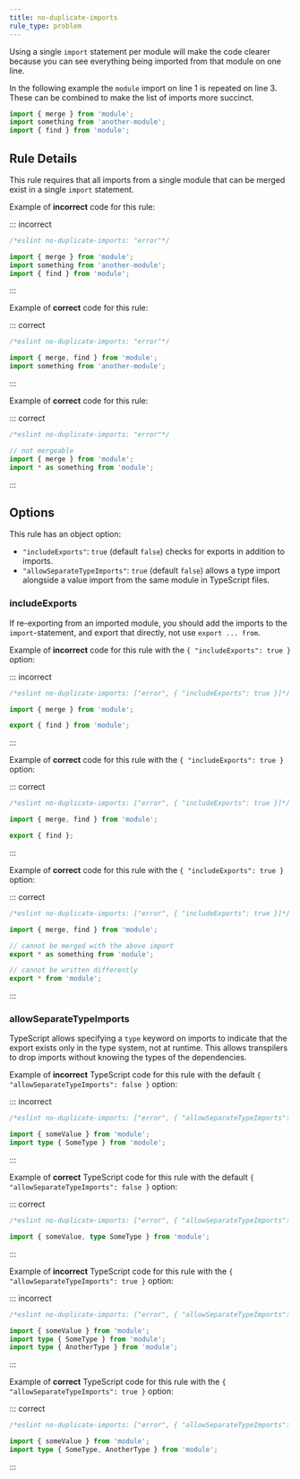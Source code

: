 ```yaml
---
title: no-duplicate-imports
rule_type: problem
---
```



Using a single `import` statement per module will make the code clearer because you can see everything being imported from that module on one line.

In the following example the `module` import on line 1 is repeated on line 3. These can be combined to make the list of imports more succinct.

```js
import { merge } from 'module';
import something from 'another-module';
import { find } from 'module';
```

## Rule Details

This rule requires that all imports from a single module that can be merged exist in a single `import` statement.

Example of **incorrect** code for this rule:

::: incorrect

```js
/*eslint no-duplicate-imports: "error"*/

import { merge } from 'module';
import something from 'another-module';
import { find } from 'module';
```

:::

Example of **correct** code for this rule:

::: correct

```js
/*eslint no-duplicate-imports: "error"*/

import { merge, find } from 'module';
import something from 'another-module';
```

:::

Example of **correct** code for this rule:

::: correct

```js
/*eslint no-duplicate-imports: "error"*/

// not mergeable
import { merge } from 'module';
import * as something from 'module';
```

:::

## Options

This rule has an object option:

* `"includeExports"`: `true` (default `false`) checks for exports in addition to imports.
* `"allowSeparateTypeImports"`: `true` (default `false`) allows a type import alongside a value import from the same module in TypeScript files.

### includeExports

If re-exporting from an imported module, you should add the imports to the `import`-statement, and export that directly, not use `export ... from`.

Example of **incorrect** code for this rule with the `{ "includeExports": true }` option:

::: incorrect

```js
/*eslint no-duplicate-imports: ["error", { "includeExports": true }]*/

import { merge } from 'module';

export { find } from 'module';
```

:::

Example of **correct** code for this rule with the `{ "includeExports": true }` option:

::: correct

```js
/*eslint no-duplicate-imports: ["error", { "includeExports": true }]*/

import { merge, find } from 'module';

export { find };
```

:::

Example of **correct** code for this rule with the `{ "includeExports": true }` option:

::: correct

```js
/*eslint no-duplicate-imports: ["error", { "includeExports": true }]*/

import { merge, find } from 'module';

// cannot be merged with the above import
export * as something from 'module';

// cannot be written differently
export * from 'module';
```

:::

### allowSeparateTypeImports

TypeScript allows specifying a `type` keyword on imports to indicate that the export exists only in the type system, not at runtime. This allows transpilers to drop imports without knowing the types of the dependencies.

Example of **incorrect** TypeScript code for this rule with the default `{ "allowSeparateTypeImports": false }` option:

::: incorrect

```ts
/*eslint no-duplicate-imports: ["error", { "allowSeparateTypeImports": false }]*/

import { someValue } from 'module';
import type { SomeType } from 'module';
```

:::

Example of **correct** TypeScript code for this rule with the default `{ "allowSeparateTypeImports": false }` option:

::: correct

```ts
/*eslint no-duplicate-imports: ["error", { "allowSeparateTypeImports": false }]*/

import { someValue, type SomeType } from 'module';
```

:::

Example of **incorrect** TypeScript code for this rule with the `{ "allowSeparateTypeImports": true }` option:

::: incorrect

```ts
/*eslint no-duplicate-imports: ["error", { "allowSeparateTypeImports": true }]*/

import { someValue } from 'module';
import type { SomeType } from 'module';
import type { AnotherType } from 'module';
```

:::

Example of **correct** TypeScript code for this rule with the `{ "allowSeparateTypeImports": true }` option:

::: correct

```ts
/*eslint no-duplicate-imports: ["error", { "allowSeparateTypeImports": true }]*/

import { someValue } from 'module';
import type { SomeType, AnotherType } from 'module';
```

:::
